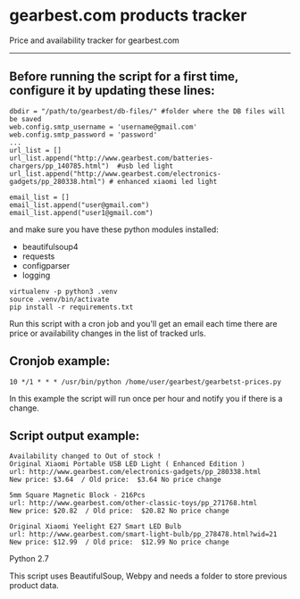 # gearbest.com products tracker
Price and availability tracker for gearbest.com

---

## Before running the script for a first time, configure it by updating  these lines:
````
dbdir = "/path/to/gearbest/db-files/" #folder where the DB files will be saved
web.config.smtp_username = 'username@gmail.com'
web.config.smtp_password = 'password'
...
url_list = []
url_list.append("http://www.gearbest.com/batteries-chargers/pp_140785.html")  #usb led light
url_list.append("http://www.gearbest.com/electronics-gadgets/pp_280338.html") # enhanced xiaomi led light

email_list = []
email_list.append("user@gmail.com")
email_list.append("user1@gmail.com")
````
and make sure you have these python modules installed: 
- beautifulsoup4
- requests
- configparser
- logging

```
virtualenv -p python3 .venv
source .venv/bin/activate
pip install -r requirements.txt
```

Run this script with a cron job and you'll get an email each time there are price or availability changes in the list of tracked urls.

## Cronjob example:
````
10 */1 * * * /usr/bin/python /home/user/gearbest/gearbetst-prices.py
````
In this example the script will run once per hour and notify you if there is a change.

## Script output example:
````
Availability changed to Out of stock !
Original Xiaomi Portable USB LED Light ( Enhanced Edition )
url: http://www.gearbest.com/electronics-gadgets/pp_280338.html
New price: $3.64  / Old price:  $3.64 No price change

5mm Square Magnetic Block - 216Pcs
url: http://www.gearbest.com/other-classic-toys/pp_271768.html
New price: $20.82  / Old price:  $20.82 No price change

Original Xiaomi Yeelight E27 Smart LED Bulb
url: http://www.gearbest.com/smart-light-bulb/pp_278478.html?wid=21
New price: $12.99  / Old price:  $12.99 No price change

````

Python 2.7
		
This script uses BeautifulSoup, Webpy and needs a folder to store previous product data.
